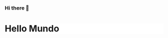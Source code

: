 ### Hi there 👋


<div style="background-color:white;">
    <h1 text-color='black'>Hello Mundo<h1>
</div>
